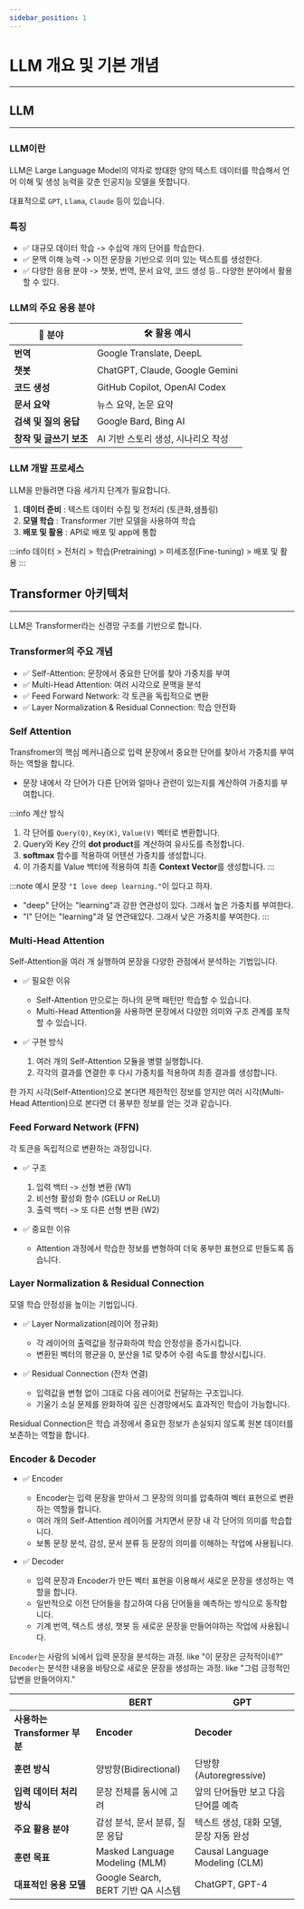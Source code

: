 ```yaml
---
sidebar_position: 1
---
```


# LLM 개요 및 기본 개념
---

## LLM
---

### LLM이란

LLM은 Large Language Model의 약자로 방대한 양의 텍스트 데이터를 학습해서 언어 이해 및 생성 능력을 갖춘 인공지능 모델을 뜻합니다.

대표적으로 `GPT`, `Llama`, `Claude` 등이 있습니다.

### 특징

- ✅ 대규모 데이터 학습 -> 수십억 개의 단어를 학습한다.
- ✅ 문맥 이해 능력 -> 이전 문장을 기반으로 의미 있는 텍스트를 생성한다.
- ✅ 다양한 응용 분야 -> 챗봇, 번역, 문서 요약, 코드 생성 등.. 다양한 분야에서 활용할 수 있다.


### LLM의 주요 응용 분야

| 📌 분야 | 🛠 활용 예시 |
|--------|-----------|
| **번역** | Google Translate, DeepL |
| **챗봇** | ChatGPT, Claude, Google Gemini |
| **코드 생성** | GitHub Copilot, OpenAI Codex |
| **문서 요약** | 뉴스 요약, 논문 요약 |
| **검색 및 질의 응답** | Google Bard, Bing AI |
| **창작 및 글쓰기 보조** | AI 기반 스토리 생성, 시나리오 작성 |


### LLM 개발 프로세스

LLM을 만들려면 다음 세가지 단계가 필요합니다.

1. **데이터 준비** : 텍스트 데이터 수집 및 전처리 (토큰화,샘플링)  
2. **모델 학습** : Transformer 기반 모델을 사용하여 학습
3. **배포 및 활용** : API로 배포 및 app에 통합

:::info
데이터 > 전처리 > 학습(Pretraining) > 미세조정(Fine-tuning) > 배포 및 활용
:::

## Transformer 아키텍처
---

LLM은 Transformer라는 신경망 구조를 기반으로 합니다.

### Transformer의 주요 개념

- ✅ Self-Attention: 문장에서 중요한 단어를 찾아 가중치를 부여
- ✅ Multi-Head Attention: 여러 시각으로 문맥을 분석
- ✅ Feed Forward Network: 각 토큰을 독립적으로 변환
- ✅ Layer Normalization & Residual Connection: 학습 안전화

### Self Attention

Transfromer의 핵심 메커니즘으로 입력 문장에서 중요한 단어를 찾아서 가중치를 부여하는 역할을 합니다.

- 문장 내에서 각 단어가 다른 단어와 얼마나 관련이 있는지를 계산하여 가중치를 부여합니다.

:::info 계산 방식
1. 각 단어를 `Query(Q)`, `Key(K)`, `Value(V)` 벡터로 변환합니다.  
2. Query와 Key 간의 **dot product**를 계산하여 유사도를 측정합니다.  
3. **softmax** 함수를 적용하여 어텐션 가중치를 생성합니다.  
4. 이 가중치를 Value 백터에 적용하여 최종 **Context Vector**를 생성합니다.
:::

:::note 예시
문장 `"I love deep learning."`이 있다고 하자.  
- "deep" 단어는 "learning"과 강한 연관성이 있다. 그래서 높은 가중치를 부여한다.  
- "I" 단어는 "learning"과 덜 연관돼있다. 그래서 낮은 가중치를 부여한다.
:::


### Multi-Head Attention

Self-Attention을 여러 개 실행하여 문장을 다양한 관점에서 분석하는 기법입니다.

- ✅ 필요한 이유
    - Self-Attention 만으로는 하나의 문맥 패턴만 학습할 수 있습니다.
    - Multi-Head Attention을 사용하면 문장에서 다양한 의미와 구조 관계를 포착할 수 있습니다.

- ✅ 구현 방식
    1. 여러 개의 Self-Attention 모듈을 병렬 실행합니다.  
    2. 각각의 결과를 연결한 후 다시 가중치를 적용하여 최종 결과를 생성합니다.

한 가지 시각(Self-Attention)으로 본다면 제한적인 정보를 얻지만 여러 시각(Multi-Head Attention)으로 본다면 더 풍부한 정보를 얻는 것과 같습니다.


### Feed Forward Network (FFN)

각 토큰을 독립적으로 변환하는 과정입니다.

- ✅ 구조
    1. 입력 백터 -> 선형 변환 (W1)  
    2. 비선형 활성화 함수 (GELU or ReLU)  
    3. 출력 백터 -> 또 다른 선형 변환 (W2)

- ✅ 중요한 이유
    - Attention 과정에서 학습한 정보를 변형하여 더욱 풍부한 표현으로 만들도록 돕습니다.

### Layer Normalization & Residual Connection

모델 학습 안정성을 높이는 기법입니다.

- ✅ Layer Normalization(레이어 정규화)
    - 각 레이어의 출력값을 정규화하여 학습 안정성을 증가시킵니다.
    - 변환된 벡터의 평균을 0, 분산을 1로 맞추어 수렴 속도를 향상시킵니다.

- ✅ Residual Connection (잔차 연결)
    - 입력값을 변형 없이 그대로 다음 레이어로 전달하는 구조입니다.
    - 기울기 소실 문제를 완화하여 깊은 신경망에서도 효과적인 학습이 가능합니다.

Residual Connection은 학습 과정에서 중요한 정보가 손실되지 않도록 원본 데이터를 보존하는 역할을 합니다.


### Encoder & Decoder

- ✅ Encoder
    - Encoder는 입력 문장을 받아서 그 문장의 의미를 압축하여 벡터 표현으로 변환하는 역할을 합니다.
    - 여러 개의 Self-Attention 레이어를 거치면서 문장 내 각 단어의 의미를 학습합니다.
    - 보통 문장 분석, 감성, 문서 분류 등 문장의 의미를 이해하는 작업에 사용됩니다.

- ✅ Decoder
    - 입력 문장과 Encoder가 만든 벡터 표현을 이용해서 새로운 문장을 생성하는 역할을 합니다.
    - 일반적으로 이전 단어들을 참고하여 다음 단어들을 예측하는 방식으로 동작합니다.
    - 기계 번역, 텍스트 생성, 챗봇 등 새로운 문장을 만들어야하는 작업에 사용됩니다.

`Encoder`는 사람의 뇌에서 입력 문장을 분석하는 과정. like "이 문장은 긍적적이네?"  
`Decoder`는 분석한 내용을 바탕으로 새로운 문장을 생성하는 과정. like "그럼 긍정적인 답변을 만들어야지."


|  | **BERT** | **GPT** |
|------|-----------------|-----------------|
| **사용하는 Transformer 부분** | **Encoder** | **Decoder** |
| **훈련 방식** | 양방향(Bidirectional) | 단방향(Autoregressive) |
| **입력 데이터 처리 방식** | 문장 전체를 동시에 고려 | 앞의 단어들만 보고 다음 단어를 예측 |
| **주요 활용 분야** | 감성 분석, 문서 분류, 질문 응답 | 텍스트 생성, 대화 모델, 문장 자동 완성 |
| **훈련 목표** | Masked Language Modeling (MLM) | Causal Language Modeling (CLM) |
| **대표적인 응용 모델** | Google Search, BERT 기반 QA 시스템 | ChatGPT, GPT-4 |

